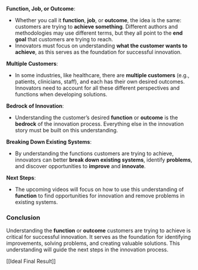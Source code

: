 
**Function, Job, or Outcome**:

- Whether you call it **function**, **job**, or **outcome**, the idea is the same: customers are trying to **achieve something**. Different authors and methodologies may use different terms, but they all point to the **end goal** that customers are trying to reach.
- Innovators must focus on understanding **what the customer wants to achieve**, as this serves as the foundation for successful innovation.

**Multiple Customers**:

- In some industries, like healthcare, there are **multiple customers** (e.g., patients, clinicians, staff), and each has their own desired outcomes. Innovators need to account for all these different perspectives and functions when developing solutions.

**Bedrock of Innovation**:
-  Understanding the customer’s desired **function** or **outcome** is the **bedrock** of the innovation process. Everything else in the innovation story must be built on this understanding.

**Breaking Down Existing Systems**:

- By understanding the functions customers are trying to achieve, innovators can better **break down existing systems**, identify **problems**, and discover opportunities to **improve** and **innovate**. 

**Next Steps**:

- The upcoming videos will focus on how to use this understanding of **function** to find opportunities for innovation and remove problems in existing systems.

### Conclusion
Understanding the **function** or **outcome** customers are trying to achieve is critical for successful innovation. It serves as the foundation for identifying improvements, solving problems, and creating valuable solutions. This understanding will guide the next steps in the innovation process.


[[Ideal Final Result]]